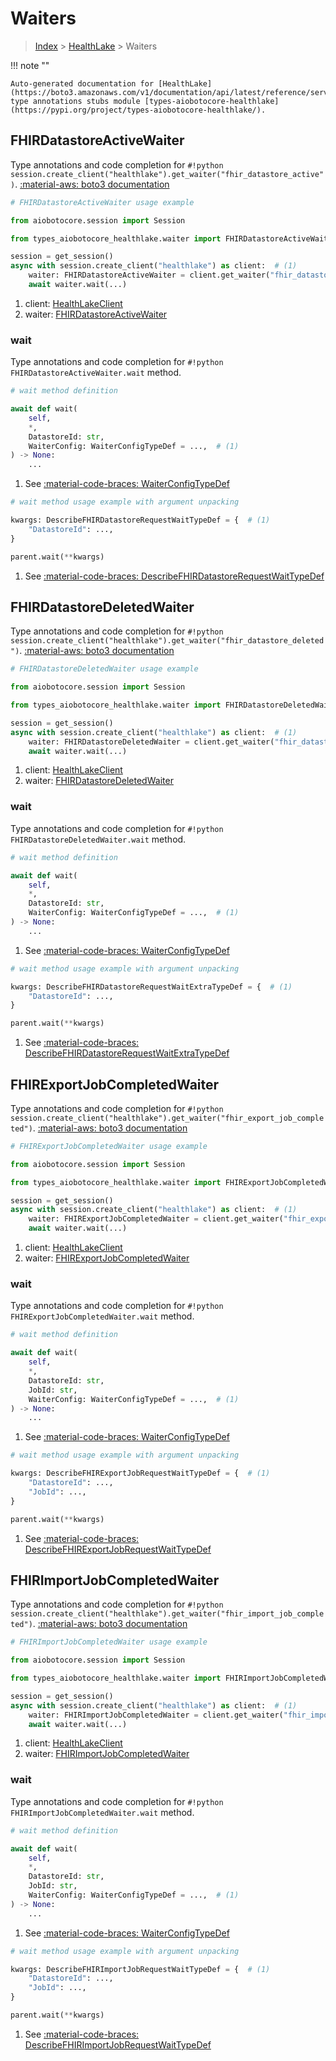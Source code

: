 # Waiters

> [Index](../README.md) > [HealthLake](./README.md) > Waiters

!!! note ""

    Auto-generated documentation for [HealthLake](https://boto3.amazonaws.com/v1/documentation/api/latest/reference/services/healthlake.html#healthlake)
    type annotations stubs module [types-aiobotocore-healthlake](https://pypi.org/project/types-aiobotocore-healthlake/).

## FHIRDatastoreActiveWaiter

Type annotations and code completion for `#!python session.create_client("healthlake").get_waiter("fhir_datastore_active")`.
[:material-aws: boto3 documentation](https://boto3.amazonaws.com/v1/documentation/api/latest/reference/services/healthlake/waiter/FHIRDatastoreActive.html#HealthLake.Waiter.FHIRDatastoreActive)

```python
# FHIRDatastoreActiveWaiter usage example

from aiobotocore.session import Session

from types_aiobotocore_healthlake.waiter import FHIRDatastoreActiveWaiter

session = get_session()
async with session.create_client("healthlake") as client:  # (1)
    waiter: FHIRDatastoreActiveWaiter = client.get_waiter("fhir_datastore_active")  # (2)
    await waiter.wait(...)
```

1. client: [HealthLakeClient](./client.md)
2. waiter: [FHIRDatastoreActiveWaiter](./waiters.md#fhirdatastoreactivewaiter)


### wait

Type annotations and code completion for `#!python FHIRDatastoreActiveWaiter.wait` method.

```python
# wait method definition

await def wait(
    self,
    *,
    DatastoreId: str,
    WaiterConfig: WaiterConfigTypeDef = ...,  # (1)
) -> None:
    ...
```

1. See [:material-code-braces: WaiterConfigTypeDef](./type_defs.md#waiterconfigtypedef)


```python
# wait method usage example with argument unpacking

kwargs: DescribeFHIRDatastoreRequestWaitTypeDef = {  # (1)
    "DatastoreId": ...,
}

parent.wait(**kwargs)
```

1. See [:material-code-braces: DescribeFHIRDatastoreRequestWaitTypeDef](./type_defs.md#describefhirdatastorerequestwaittypedef)
## FHIRDatastoreDeletedWaiter

Type annotations and code completion for `#!python session.create_client("healthlake").get_waiter("fhir_datastore_deleted")`.
[:material-aws: boto3 documentation](https://boto3.amazonaws.com/v1/documentation/api/latest/reference/services/healthlake/waiter/FHIRDatastoreDeleted.html#HealthLake.Waiter.FHIRDatastoreDeleted)

```python
# FHIRDatastoreDeletedWaiter usage example

from aiobotocore.session import Session

from types_aiobotocore_healthlake.waiter import FHIRDatastoreDeletedWaiter

session = get_session()
async with session.create_client("healthlake") as client:  # (1)
    waiter: FHIRDatastoreDeletedWaiter = client.get_waiter("fhir_datastore_deleted")  # (2)
    await waiter.wait(...)
```

1. client: [HealthLakeClient](./client.md)
2. waiter: [FHIRDatastoreDeletedWaiter](./waiters.md#fhirdatastoredeletedwaiter)


### wait

Type annotations and code completion for `#!python FHIRDatastoreDeletedWaiter.wait` method.

```python
# wait method definition

await def wait(
    self,
    *,
    DatastoreId: str,
    WaiterConfig: WaiterConfigTypeDef = ...,  # (1)
) -> None:
    ...
```

1. See [:material-code-braces: WaiterConfigTypeDef](./type_defs.md#waiterconfigtypedef)


```python
# wait method usage example with argument unpacking

kwargs: DescribeFHIRDatastoreRequestWaitExtraTypeDef = {  # (1)
    "DatastoreId": ...,
}

parent.wait(**kwargs)
```

1. See [:material-code-braces: DescribeFHIRDatastoreRequestWaitExtraTypeDef](./type_defs.md#describefhirdatastorerequestwaitextratypedef)
## FHIRExportJobCompletedWaiter

Type annotations and code completion for `#!python session.create_client("healthlake").get_waiter("fhir_export_job_completed")`.
[:material-aws: boto3 documentation](https://boto3.amazonaws.com/v1/documentation/api/latest/reference/services/healthlake/waiter/FHIRExportJobCompleted.html#HealthLake.Waiter.FHIRExportJobCompleted)

```python
# FHIRExportJobCompletedWaiter usage example

from aiobotocore.session import Session

from types_aiobotocore_healthlake.waiter import FHIRExportJobCompletedWaiter

session = get_session()
async with session.create_client("healthlake") as client:  # (1)
    waiter: FHIRExportJobCompletedWaiter = client.get_waiter("fhir_export_job_completed")  # (2)
    await waiter.wait(...)
```

1. client: [HealthLakeClient](./client.md)
2. waiter: [FHIRExportJobCompletedWaiter](./waiters.md#fhirexportjobcompletedwaiter)


### wait

Type annotations and code completion for `#!python FHIRExportJobCompletedWaiter.wait` method.

```python
# wait method definition

await def wait(
    self,
    *,
    DatastoreId: str,
    JobId: str,
    WaiterConfig: WaiterConfigTypeDef = ...,  # (1)
) -> None:
    ...
```

1. See [:material-code-braces: WaiterConfigTypeDef](./type_defs.md#waiterconfigtypedef)


```python
# wait method usage example with argument unpacking

kwargs: DescribeFHIRExportJobRequestWaitTypeDef = {  # (1)
    "DatastoreId": ...,
    "JobId": ...,
}

parent.wait(**kwargs)
```

1. See [:material-code-braces: DescribeFHIRExportJobRequestWaitTypeDef](./type_defs.md#describefhirexportjobrequestwaittypedef)
## FHIRImportJobCompletedWaiter

Type annotations and code completion for `#!python session.create_client("healthlake").get_waiter("fhir_import_job_completed")`.
[:material-aws: boto3 documentation](https://boto3.amazonaws.com/v1/documentation/api/latest/reference/services/healthlake/waiter/FHIRImportJobCompleted.html#HealthLake.Waiter.FHIRImportJobCompleted)

```python
# FHIRImportJobCompletedWaiter usage example

from aiobotocore.session import Session

from types_aiobotocore_healthlake.waiter import FHIRImportJobCompletedWaiter

session = get_session()
async with session.create_client("healthlake") as client:  # (1)
    waiter: FHIRImportJobCompletedWaiter = client.get_waiter("fhir_import_job_completed")  # (2)
    await waiter.wait(...)
```

1. client: [HealthLakeClient](./client.md)
2. waiter: [FHIRImportJobCompletedWaiter](./waiters.md#fhirimportjobcompletedwaiter)


### wait

Type annotations and code completion for `#!python FHIRImportJobCompletedWaiter.wait` method.

```python
# wait method definition

await def wait(
    self,
    *,
    DatastoreId: str,
    JobId: str,
    WaiterConfig: WaiterConfigTypeDef = ...,  # (1)
) -> None:
    ...
```

1. See [:material-code-braces: WaiterConfigTypeDef](./type_defs.md#waiterconfigtypedef)


```python
# wait method usage example with argument unpacking

kwargs: DescribeFHIRImportJobRequestWaitTypeDef = {  # (1)
    "DatastoreId": ...,
    "JobId": ...,
}

parent.wait(**kwargs)
```

1. See [:material-code-braces: DescribeFHIRImportJobRequestWaitTypeDef](./type_defs.md#describefhirimportjobrequestwaittypedef)
